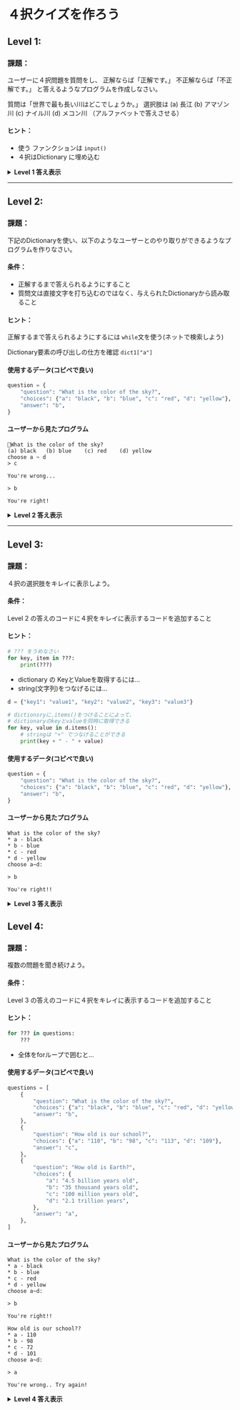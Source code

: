 # ４択クイズを作ろう

## Level 1:

### 課題：
ユーザーに４択問題を質問をし、
正解ならば「正解です。」
不正解ならば「不正解です。」
と答えるようなプログラムを作成しなさい。

質問は「世界で最も長い川はどこでしょうか。」
選択肢は (a) 長江 (b) アマゾン川 (c) ナイル川 (d) メコン川
（アルファベットで答えさせる）

#### ヒント：
- 使う ファンクションは `input()`
- ４択はDictionary に埋め込む

<details>

<summary> <b> Level 1 答え表示 </b> </summary>

<p>

```python
print("世界で最も長い川はどこでしょうか。")
print("(a) 長江 (b) アマゾン川 (c) ナイル川 (d) メコン川")
response = input("アルファベットで答えなさい")

if response == "c":
    print("正解です")
else:
    print("不正解です")

```
</p>
</details>

---

## Level 2:

### 課題：

下記のDictionaryを使い、以下のようなユーザーとのやり取りができるようなプログラムを作りなさい。

#### 条件：
- 正解するまで答えられるようにすること
- 質問文は直接文字を打ち込むのではなく、与えられたDictionaryから読み取ること


#### ヒント：
正解するまで答えられるようにするには
`while`文を使う(ネットで検索しよう)

Dictionary要素の呼び出しの仕方を確認
`dict1["a"]`


#### 使用するデータ(コピペで良い)

```python
question = {
    "question": "What is the color of the sky?",
    "choices": {"a": "black", "b": "blue", "c": "red", "d": "yellow"},
    "answer": "b",
}

```


#### ユーザーから見たプログラム
```
What is the color of the sky?
(a) black   (b) blue    (c) red    (d) yellow
choose a ~ d
> c

You're wrong...

> b

You're right!

```

<details>

<summary> <b> Level 2 答え表示 </b> </summary>

<p>

```python
while True:
    print(q["question"])
    response = input("choose a~d")
    if q["answer"] == response:
        print("That's right!")
        break
    else:
        print("You're wrong! Try again.")


```

</p>
</details>

---




## Level 3:

### 課題：
４択の選択肢をキレイに表示しよう。

#### 条件：
Level 2 の答えのコードに４択をキレイに表示するコードを追加すること

#### ヒント：

```python
# ??? をうめなさい
for key, item in ???:
    print(???)

```

* dictionary の KeyとValueを取得するには...
* string(文字列)をつなげるには...
```python
d = {"key1": "value1", "key2": "value2", "key3": "value3"}

# dictionsryに.items()をつけることによって、
# dictionaryのkeyとvalueを同時に取得できる
for key, value in d.items():
    # stringは "+" でつなげることができる
    print(key + " - " + value)

```


#### 使用するデータ(コピペで良い)
```python
question = {
    "question": "What is the color of the sky?",
    "choices": {"a": "black", "b": "blue", "c": "red", "d": "yellow"},
    "answer": "b",
}


```

#### ユーザーから見たプログラム
```
What is the color of the sky?
* a - black
* b - blue
* c - red
* d - yellow
choose a~d:

> b

You're right!!

```


<details>

<summary> <b> Level 3 答え表示 </b> </summary>

<p>

```python
while True:
    print(q["question"])

    for key, item in q["choices"].items():
        print("* " + key + " - " + item)

    response = input("choose a~d: ")
    if q["answer"] == response:
        print("That's right!")
        break
    else:
        print("You're wrong! Try again.")
```

</p>
</details>


## Level 4:

### 課題：
複数の問題を聞き続けよう。

#### 条件：
Level 3 の答えのコードに４択をキレイに表示するコードを追加すること

#### ヒント：

```python
for ??? in questions:
    ???

```

* 全体をforループで囲むと...

#### 使用するデータ(コピペで良い)
```python
questions = [
    {
        "question": "What is the color of the sky?",
        "choices": {"a": "black", "b": "blue", "c": "red", "d": "yellow"},
        "answer": "b",
    },
    {
        "question": "How old is our school?",
        "choices": {"a": "110", "b": "98", "c": "113", "d": "109"},
        "answer": "c",
    },
    {
        "question": "How old is Earth?",
        "choices": {
            "a": "4.5 billion years old",
            "b": "35 thousand years old",
            "c": "100 million years old",
            "d": "2.1 trillion years",
        },
        "answer": "a",
    },
]


```

#### ユーザーから見たプログラム
```
What is the color of the sky?
* a - black
* b - blue
* c - red
* d - yellow
choose a~d:

> b

You're right!!

How old is our school??
* a - 110
* b - 98
* c - 72
* d - 101
choose a~d:

> a

You're wrong.. Try again!

```


<details>

<summary> <b> Level 4 答え表示 </b> </summary>

<p>

```python
for q in questions:
    while True:
        print(q["question"])

        for key, item in q["choices"].items():
            print("* " + key + " - " + item)

        response = input("choose a~d: ")
        if q["answer"] == response:
            print("That's right!")
            break
        else:
            print("You're wrong! Try again.")


```

</p>
</details>



